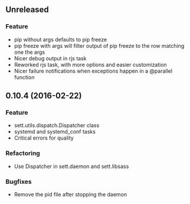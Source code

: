 ## Unreleased

### Feature

- pip without args defaults to pip freeze
- pip freeze with args will filter output of pip freeze to the row matching one
  the args
- Nicer debug output in rjs task
- Reworked rjs task, with more options and easier customization
- Nicer failure notifications when exceptions happen in a @parallel function



## 0.10.4 (2016-02-22)

### Feature
- sett.utils.dispatch.Dispatcher class
- systemd and systemd_conf tasks
- Critical errors for quality

### Refactoring
- Use Dispatcher in sett.daemon and sett.libsass

### Bugfixes
- Remove the pid file after stopping the daemon
